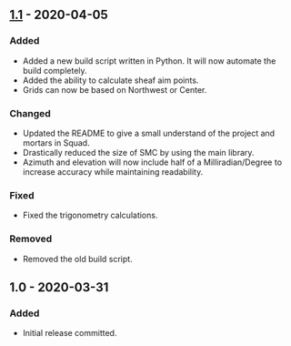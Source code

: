 ## [1.1] - 2020-04-05
### Added
- Added a new build script written in Python. It will now automate the build completely.
- Added the ability to calculate sheaf aim points.
- Grids can now be based on Northwest or Center.

### Changed
- Updated the README to give a small understand of the project and mortars in Squad.
- Drastically reduced the size of SMC by using the main library.
- Azimuth and elevation will now include half of a Milliradian/Degree to increase accuracy while maintaining readability.

### Fixed
- Fixed the trigonometry calculations.

### Removed
- Removed the old build script.

## 1.0 - 2020-03-31
### Added
- Initial release committed.

[1.1]: https://github.com/I8087/Squad-Mortar-Toolkit/compare/v1.0...v1.1

